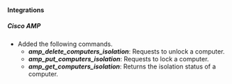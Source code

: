 
#### Integrations
##### Cisco AMP
- Added the following commands.
  - ***amp_delete_computers_isolation***: Requests to unlock a computer.
  - ***amp_put_computers_isolation***: Requests to lock a computer.
  - ***amp_get_computers_isolation***: Returns the isolation status of a computer.
